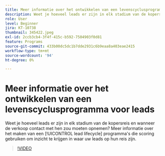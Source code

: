 ```yaml
---
title: Meer informatie over het ontwikkelen van een levenscyclusprogramma voor leads
description: Weet je hoeveel leads er zijn in elk stadium van de kopersreis en wanneer de verkoop contact met hen zou moeten opnemen? Meer informatie over het maken van een [!UICONTROL lead lifecycle] programma's die scoring gebruiken om inzicht te krijgen in waar uw leads op hun reis zijn.
role: User
level: Beginner
jira: KT-10738
thumbnail: 345422.jpeg
exl-id: 2ccb3cb4-3f4f-415c-b592-7504903f0d81
feature: Programs
source-git-commit: 433b00dc5dc1b7dde2931c6b9eaa8a403eae2415
workflow-type: tm+mt
source-wordcount: '94'
ht-degree: 0%

---
```


# Meer informatie over het ontwikkelen van een levenscyclusprogramma voor leads

Weet je hoeveel leads er zijn in elk stadium van de kopersreis en wanneer de verkoop contact met hen zou moeten opnemen? Meer informatie over het maken van een [!UICONTROL lead lifecycle] programma&#39;s die scoring gebruiken om inzicht te krijgen in waar uw leads op hun reis zijn.

>[!VIDEO](https://video.tv.adobe.com/v/345422/?quality=12&learn=on)
